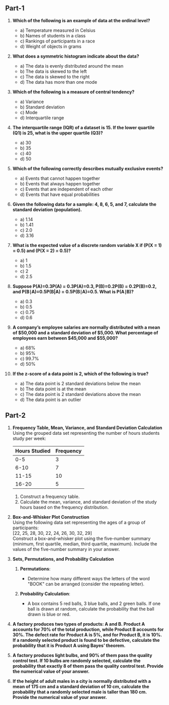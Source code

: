 ## Part-1

1. **Which of the following is an example of data at the ordinal level?**
   - a) Temperature measured in Celsius
   - b) Names of students in a class
   - c) Rankings of participants in a race
   - d) Weight of objects in grams

2. **What does a symmetric histogram indicate about the data?**
   - a) The data is evenly distributed around the mean
   - b) The data is skewed to the left
   - c) The data is skewed to the right
   - d) The data has more than one mode

3. **Which of the following is a measure of central tendency?**
   - a) Variance
   - b) Standard deviation
   - c) Mode
   - d) Interquartile range

4. **The interquartile range (IQR) of a dataset is 15. If the lower quartile (Q1) is 25, what is the upper quartile (Q3)?**
   - a) 30
   - b) 35
   - c) 40
   - d) 50

5. **Which of the following correctly describes mutually exclusive events?**
   - a) Events that cannot happen together
   - b) Events that always happen together
   - c) Events that are independent of each other
   - d) Events that have equal probabilities

6. **Given the following data for a sample: 4, 8, 6, 5, and 7, calculate the standard deviation (population).**
   - a) 1.14
   - b) 1.41
   - c) 2.0
   - d) 3.16

7. **What is the expected value of a discrete random variable X if \(P(X = 1) = 0.5\) and \(P(X = 2) = 0.5\)?**
   - a) 1
   - b) 1.5
   - c) 2
   - d) 2.5

9. **Suppose P(A)=0.3P(A) = 0.3P(A)=0.3, P(B)=0.2P(B) = 0.2P(B)=0.2, and P(B∣A)=0.5P(B|A) = 0.5P(B∣A)=0.5. What is P(A∣B)?**
   - a) 0.3
   - b) 0.5
   - c) 0.75
   - d) 0.6

9. **A company’s employee salaries are normally distributed with a mean of $50,000 and a standard deviation of $5,000. What percentage of employees earn between $45,000 and $55,000?**
   - a) 68%
   - b) 95%
   - c) 99.7%
   - d) 50%

10. **If the z-score of a data point is 2, which of the following is true?**
    - a) The data point is 2 standard deviations below the mean
    - b) The data point is at the mean
    - c) The data point is 2 standard deviations above the mean
    - d) The data point is an outlier

## Part-2

1. **Frequency Table, Mean, Variance, and Standard Deviation Calculation**  
   Using the grouped data set representing the number of hours students study per week:  

   | Hours Studied | Frequency |
   |---------------|----------|
   | 0-5           | 3        |
   | 6-10          | 7        |
   | 11-15         | 10       |
   | 16-20         | 5        |

   1. Construct a frequency table.
   2. Calculate the mean, variance, and standard deviation of the study hours based on the frequency distribution.

2. **Box-and-Whisker Plot Construction**  
   Using the following data set representing the ages of a group of participants:  
   \[22, 25, 28, 30, 22, 24, 26, 30, 32, 29\]  
   Construct a box-and-whisker plot using the five-number summary (minimum, first quartile, median, third quartile, maximum). Include the values of the five-number summary in your answer.

3. **Sets, Permutations, and Probability Calculation**  

   1. **Permutations**:  
      - Determine how many different ways the letters of the word "BOOK" can be arranged (consider the repeating letter).

   2. **Probability Calculation**:  
      - A box contains 5 red balls, 3 blue balls, and 2 green balls. If one ball is drawn at random, calculate the probability that the ball drawn is blue or red.

4. **A factory produces two types of products: A and B. Product A accounts for 70% of the total production, while Product B accounts for 30%. The defect rate for Product A is 5%, and for Product B, it is 10%. If a randomly selected product is found to be defective, calculate the probability that it is Product A using Bayes’ theorem.**

5. **A factory produces light bulbs, and 90% of them pass the quality control test. If 10 bulbs are randomly selected, calculate the probability that exactly 8 of them pass the quality control test. Provide the numerical value of your answer.**

6. **If the height of adult males in a city is normally distributed with a mean of 175 cm and a standard deviation of 10 cm, calculate the probability that a randomly selected male is taller than 180 cm. Provide the numerical value of your answer.**
